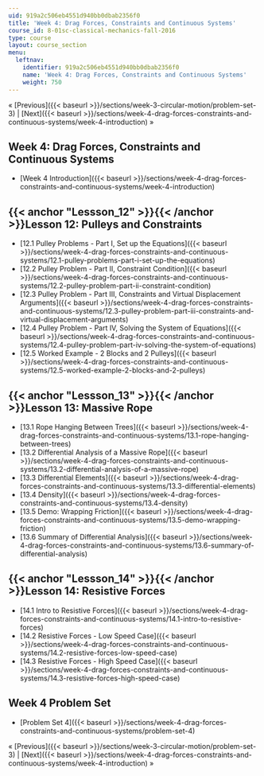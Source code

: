 ```yaml
---
uid: 919a2c506eb4551d940bb0dbab2356f0
title: 'Week 4: Drag Forces, Constraints and Continuous Systems'
course_id: 8-01sc-classical-mechanics-fall-2016
type: course
layout: course_section
menu:
  leftnav:
    identifier: 919a2c506eb4551d940bb0dbab2356f0
    name: 'Week 4: Drag Forces, Constraints and Continuous Systems'
    weight: 750
---
```


« [Previous]({{< baseurl >}}/sections/week-3-circular-motion/problem-set-3) | [Next]({{< baseurl >}}/sections/week-4-drag-forces-constraints-and-continuous-systems/week-4-introduction) »

Week 4: Drag Forces, Constraints and Continuous Systems
-------------------------------------------------------

*   [Week 4 Introduction]({{< baseurl >}}/sections/week-4-drag-forces-constraints-and-continuous-systems/week-4-introduction)

{{< anchor "Lessson_12" >}}{{< /anchor >}}Lesson 12: Pulleys and Constraints
----------------------------------------------------------------------------

*   [12.1 Pulley Problems - Part I, Set up the Equations]({{< baseurl >}}/sections/week-4-drag-forces-constraints-and-continuous-systems/12.1-pulley-problems-part-i-set-up-the-equations)
*   [12.2 Pulley Problem - Part II, Constraint Condition]({{< baseurl >}}/sections/week-4-drag-forces-constraints-and-continuous-systems/12.2-pulley-problem-part-ii-constraint-condition)
*   [12.3 Pulley Problem - Part III, Constraints and Virtual Displacement Arguments]({{< baseurl >}}/sections/week-4-drag-forces-constraints-and-continuous-systems/12.3-pulley-problem-part-iii-constraints-and-virtual-displacement-arguments)
*   [12.4 Pulley Problem - Part IV, Solving the System of Equations]({{< baseurl >}}/sections/week-4-drag-forces-constraints-and-continuous-systems/12.4-pulley-problem-part-iv-solving-the-system-of-equations)
*   [12.5 Worked Example - 2 Blocks and 2 Pulleys]({{< baseurl >}}/sections/week-4-drag-forces-constraints-and-continuous-systems/12.5-worked-example-2-blocks-and-2-pulleys)

{{< anchor "Lessson_13" >}}{{< /anchor >}}Lesson 13: Massive Rope
-----------------------------------------------------------------

*   [13.1 Rope Hanging Between Trees]({{< baseurl >}}/sections/week-4-drag-forces-constraints-and-continuous-systems/13.1-rope-hanging-between-trees)
*   [13.2 Differential Analysis of a Massive Rope]({{< baseurl >}}/sections/week-4-drag-forces-constraints-and-continuous-systems/13.2-differential-analysis-of-a-massive-rope)
*   [13.3 Differential Elements]({{< baseurl >}}/sections/week-4-drag-forces-constraints-and-continuous-systems/13.3-differential-elements)
*   [13.4 Density]({{< baseurl >}}/sections/week-4-drag-forces-constraints-and-continuous-systems/13.4-density)
*   [13.5 Demo: Wrapping Friction]({{< baseurl >}}/sections/week-4-drag-forces-constraints-and-continuous-systems/13.5-demo-wrapping-friction)
*   [13.6 Summary of Differential Analysis]({{< baseurl >}}/sections/week-4-drag-forces-constraints-and-continuous-systems/13.6-summary-of-differential-analysis)

{{< anchor "Lessson_14" >}}{{< /anchor >}}Lesson 14: Resistive Forces
---------------------------------------------------------------------

*   [14.1 Intro to Resistive Forces]({{< baseurl >}}/sections/week-4-drag-forces-constraints-and-continuous-systems/14.1-intro-to-resistive-forces)
*   [14.2 Resistive Forces - Low Speed Case]({{< baseurl >}}/sections/week-4-drag-forces-constraints-and-continuous-systems/14.2-resistive-forces-low-speed-case)
*   [14.3 Resistive Forces - High Speed Case]({{< baseurl >}}/sections/week-4-drag-forces-constraints-and-continuous-systems/14.3-resistive-forces-high-speed-case)

Week 4 Problem Set
------------------

*   [Problem Set 4]({{< baseurl >}}/sections/week-4-drag-forces-constraints-and-continuous-systems/problem-set-4)

« [Previous]({{< baseurl >}}/sections/week-3-circular-motion/problem-set-3) | [Next]({{< baseurl >}}/sections/week-4-drag-forces-constraints-and-continuous-systems/week-4-introduction) »